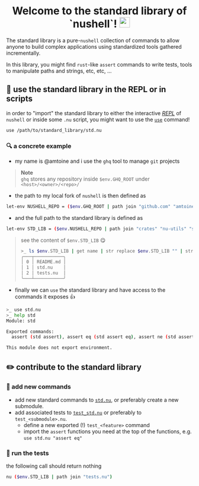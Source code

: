 <h1 align="center">
  Welcome to the standard library of `nushell`!
  <img src="https://media.giphy.com/media/hvRJCLFzcasrR4ia7z/giphy.gif" width="28"></img>
</h1>

The standard library is a pure-`nushell` collection of commands to allow anyone to build
complex applications using standardized tools gathered incrementally.

In this library, you might find `rust`-like `assert` commands to write tests, tools to
manipulate paths and strings, etc, etc, ...

## :toolbox: use the standard library in the REPL or in scripts
in order to "import" the standard library to either the interactive [*REPL*][REPL] of
`nushell` or inside some `.nu` script, you might want to use the
[`use`](https://nushell.sh/commands/docs/use.html) command!
```bash
use /path/to/standard_library/std.nu
```

### :mag: a concrete example
- my name is @amtoine and i use the `ghq` tool to manage `git` projects
> **Note**  
> `ghq` stores any repository inside `$env.GHQ_ROOT` under `<host>/<owner>/<repo>/`
- the path to my local fork of `nushell` is then defined as
```bash
let-env NUSHELL_REPO = ($env.GHQ_ROOT | path join "github.com" "amtoine" "nushell")
```
- and the full path to the standard library is defined as
```bash
let-env STD_LIB = ($env.NUSHELL_REPO | path join "crates" "nu-utils" "standard_library")
```
> see the content of `$env.STD_LIB` :yum:
> ```bash
> >_ ls $env.STD_LIB | get name | str replace $env.STD_LIB "" | str trim -l -c "/"
> ╭───┬───────────╮
> │ 0 │ README.md │
> │ 1 │ std.nu    │
> │ 2 │ tests.nu  │
> ╰───┴───────────╯
> ```
- finally we can `use` the standard library and have access to the commands it exposes :thumbsup:
```bash
>_ use std.nu
>_ help std
Module: std

Exported commands:
  assert (std assert), assert eq (std assert eq), assert ne (std assert ne), match (std match)

This module does not export environment.
```

## :pencil2: contribute to the standard library
### :wrench: add new commands
- add new standard commands to [`std.nu`](std.nu), or preferably create a new submodule.
- add associated tests to [`test_std.nu`](tests_std.nu) or preferably to `test_<submodule>.nu`.
    - define a new exported (!) `test_<feature>` command
    - import the `assert` functions you need at the top of the functions, e.g. `use std.nu "assert eq"`

### :test_tube: run the tests
the following call should return nothing
```bash
nu ($env.STD_LIB | path join "tests.nu")
```

[REPL]: https://en.wikipedia.org/wiki/Read%E2%80%93eval%E2%80%93print_loop

